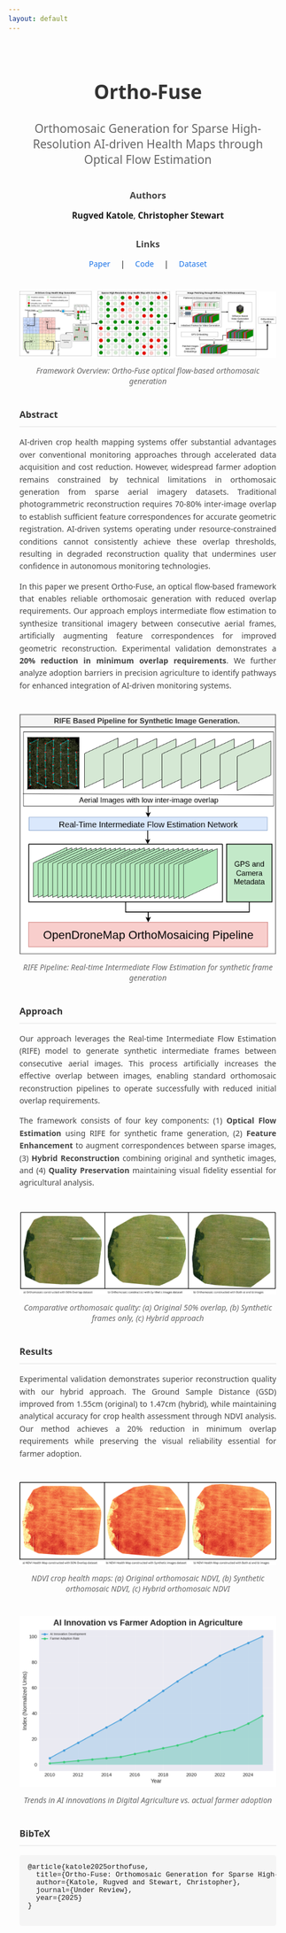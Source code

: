 ```yaml
---
layout: default
---
```


<div style="max-width: 900px; margin: 0 auto; padding: 20px; font-family: 'Segoe UI', Tahoma, Geneva, Verdana, sans-serif;">

<div style="text-align: center; margin-bottom: 40px;">
  <h1 style="font-size: 2.5em; color: #333; margin-bottom: 10px;">Ortho-Fuse</h1>
  <h2 style="font-size: 1.5em; color: #666; font-weight: normal; margin-bottom: 20px;">Orthomosaic Generation for Sparse High-Resolution AI-driven Health Maps through Optical Flow Estimation</h2>
</div>

<div style="text-align: center; margin: 30px 0;">
  <h3 style="color: #444; margin-bottom: 15px;">Authors</h3>
  <p style="font-size: 1.1em; margin-bottom: 20px;">
    <strong>Rugved Katole</strong>, <strong>Christopher Stewart</strong>
  </p>
</div>

<div style="text-align: center; margin: 30px 0;">
  <h3 style="color: #444; margin-bottom: 15px;">Links</h3>
  <p>
    <a href="https://arxiv.org/abs/your-paper-id" style="color: #1a73e8; text-decoration: none; margin: 0 15px;">Paper</a> |
    <a href="https://github.com/rugvedkatole/OrthoFUSE-Code" style="color: #1a73e8; text-decoration: none; margin: 0 15px;">Code</a> |
    <a href="https://drive.google.com/file/d/your-dataset-id/view" style="color: #1a73e8; text-decoration: none; margin: 0 15px;">Dataset</a>
  </p>
</div>

<div style="text-align: center; margin: 40px 0;">
  <img src="/assets/images/Generative_Ortho_Overview.png" alt="Ortho-Fuse Framework Overview" style="max-width: 100%; height: auto;">
  <p style="font-style: italic; color: #666; margin-top: 10px;">Framework Overview: Ortho-Fuse optical flow-based orthomosaic generation</p>
</div>

<div style="margin: 40px 0;">
  <h3 style="color: #333; border-bottom: 2px solid #eee; padding-bottom: 10px;">Abstract</h3>
  <p style="text-align: justify; line-height: 1.6; color: #444;">
    AI-driven crop health mapping systems offer substantial advantages over conventional monitoring approaches through accelerated data acquisition and cost reduction. However, widespread farmer adoption remains constrained by technical limitations in orthomosaic generation from sparse aerial imagery datasets. Traditional photogrammetric reconstruction requires 70-80% inter-image overlap to establish sufficient feature correspondences for accurate geometric registration. AI-driven systems operating under resource-constrained conditions cannot consistently achieve these overlap thresholds, resulting in degraded reconstruction quality that undermines user confidence in autonomous monitoring technologies.
  </p>
  <p style="text-align: justify; line-height: 1.6; color: #444;">
    In this paper we present Ortho-Fuse, an optical flow-based framework that enables reliable orthomosaic generation with reduced overlap requirements. Our approach employs intermediate flow estimation to synthesize transitional imagery between consecutive aerial frames, artificially augmenting feature correspondences for improved geometric reconstruction. Experimental validation demonstrates a <strong>20% reduction in minimum overlap requirements</strong>. We further analyze adoption barriers in precision agriculture to identify pathways for enhanced integration of AI-driven monitoring systems.
  </p>
</div>

<div style="text-align: center; margin: 40px 0;">
  <img src="/assets/images/RIFE_PIPELINE.drawio.png" alt="RIFE Pipeline Architecture" style="max-width: 100%; height: auto;">
  <p style="font-style: italic; color: #666; margin-top: 10px;">RIFE Pipeline: Real-time Intermediate Flow Estimation for synthetic frame generation</p>
</div>

<div style="margin: 40px 0;">
  <h3 style="color: #333; border-bottom: 2px solid #eee; padding-bottom: 10px;">Approach</h3>
  <p style="text-align: justify; line-height: 1.6; color: #444;">
    Our approach leverages the Real-time Intermediate Flow Estimation (RIFE) model to generate synthetic intermediate frames between consecutive aerial images. This process artificially increases the effective overlap between images, enabling standard orthomosaic reconstruction pipelines to operate successfully with reduced initial overlap requirements.
  </p>
  <p style="text-align: justify; line-height: 1.6; color: #444;">
    The framework consists of four key components: (1) <strong>Optical Flow Estimation</strong> using RIFE for synthetic frame generation, (2) <strong>Feature Enhancement</strong> to augment correspondences between sparse images, (3) <strong>Hybrid Reconstruction</strong> combining original and synthetic images, and (4) <strong>Quality Preservation</strong> maintaining visual fidelity essential for agricultural analysis.
  </p>
</div>

<div style="text-align: center; margin: 40px 0;">
  <img src="/assets/images/orthomosaic_comparison.png" alt="Orthomosaic Quality Comparison" style="max-width: 100%; height: auto;">
  <p style="font-style: italic; color: #666; margin-top: 10px;">Comparative orthomosaic quality: (a) Original 50% overlap, (b) Synthetic frames only, (c) Hybrid approach</p>
</div>

<div style="margin: 40px 0;">
  <h3 style="color: #333; border-bottom: 2px solid #eee; padding-bottom: 10px;">Results</h3>
  <p style="text-align: justify; line-height: 1.6; color: #444;">
    Experimental validation demonstrates superior reconstruction quality with our hybrid approach. The Ground Sample Distance (GSD) improved from 1.55cm (original) to 1.47cm (hybrid), while maintaining analytical accuracy for crop health assessment through NDVI analysis. Our method achieves a 20% reduction in minimum overlap requirements while preserving the visual reliability essential for farmer adoption.
  </p>
</div>

<div style="text-align: center; margin: 40px 0;">
  <img src="/assets/images/Health_map_comparison.png" alt="NDVI Health Map Comparison" style="max-width: 100%; height: auto;">
  <p style="font-style: italic; color: #666; margin-top: 10px;">NDVI crop health maps: (a) Original orthomosaic NDVI, (b) Synthetic orthomosaic NDVI, (c) Hybrid orthomosaic NDVI</p>
</div>

<div style="text-align: center; margin: 40px 0;">
  <img src="/assets/images/innovation_vs_adoption_tred.png" alt="Innovation vs Adoption Trend" style="max-width: 100%; height: auto;">
  <p style="font-style: italic; color: #666; margin-top: 10px;">Trends in AI innovations in Digital Agriculture vs. actual farmer adoption</p>
</div>

<div style="margin: 40px 0;">
  <h3 style="color: #333; border-bottom: 2px solid #eee; padding-bottom: 10px;">BibTeX</h3>
  <pre style="background-color: #f5f5f5; padding: 15px; border-radius: 5px; overflow-x: auto; font-family: 'Courier New', monospace; font-size: 0.9em;">
@article{katole2025orthofuse,
  title={Ortho-Fuse: Orthomosaic Generation for Sparse High-Resolution AI-driven Health Maps through Optical Flow Estimation},
  author={Katole, Rugved and Stewart, Christopher},
  journal={Under Review},
  year={2025}
}
  </pre>
</div>

</div>